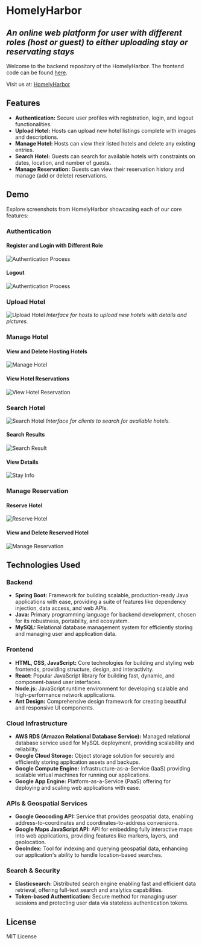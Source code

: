 # HomelyHarbor
## _An online web platform for user with different roles (host or guest) to either uploading stay or reservating stays_

Welcome to the backend repository of the HomelyHarbor. The frontend code can be found [here](https://github.com/lan234234/HomelyHarbor-Web-Application-Frontend).

Visit us at: [HomelyHarbor](https://dev1390.d1bx1z9zgvsmt.amplifyapp.com/)

## Features
- **Authentication:** Secure user profiles with registration, login, and logout functionalities.
- **Upload Hotel:** Hosts can upload new hotel listings complete with images and descriptions.
- **Manage Hotel:** Hosts can view their listed hotels and delete any existing entries.
- **Search Hotel:** Guests can search for available hotels with constraints on dates, location, and number of guests.
- **Manage Reservation:** Guests can view their reservation history and manage (add or delete) reservations.

## Demo
Explore screenshots from HomelyHarbor showcasing each of our core features:

### Authentication
#### Register and Login with Different Role
![Authentication Process](.github/images/1_login.png)
#### Logout
![Authentication Process](.github/images/1_logout.png)

### Upload Hotel
![Upload Hotel](.github/images/4_uploadStay.png)
*Interface for hosts to upload new hotels with details and pictures.*

### Manage Hotel
#### View and Delete Hosting Hotels
![Manage Hotel](.github/images/5_viewStay_3.png)

#### View Hotel Reservations
![View Hotel Reservation](.github/images/5_viewStayReservation.png)


### Search Hotel
![Search Hotel](.github/images/2_searchStay.png)
*Interface for clients to search for available hotels.*

#### Search Results
![Search Result](.github/images/2_searchResult.png)

#### View Details
![Stay Info](.github/images/2_searchResult_2.png)

### Manage Reservation
#### Reserve Hotel
![Reserve Hotel](.github/images/3_reserveStay.png)
#### View and Delete Reserved Hotel
![Manage Reservation](.github/images/3_manageReservation.png)


## Technologies Used

### Backend
- **Spring Boot:** Framework for building scalable, production-ready Java applications with ease, providing a suite of features like dependency injection, data access, and web APIs.
- **Java:** Primary programming language for backend development, chosen for its robustness, portability, and ecosystem.
- **MySQL:** Relational database management system for efficiently storing and managing user and application data.
  
### Frontend
- **HTML, CSS, JavaScript:** Core technologies for building and styling web frontends, providing structure, design, and interactivity.
- **React:** Popular JavaScript library for building fast, dynamic, and component-based user interfaces.
- **Node.js:** JavaScript runtime environment for developing scalable and high-performance network applications.
- **Ant Design:** Comprehensive design framework for creating beautiful and responsive UI components.

### Cloud Infrastructure
- **AWS RDS (Amazon Relational Database Service):** Managed relational database service used for MySQL deployment, providing scalability and reliability.
- **Google Cloud Storage:** Object storage solution for securely and efficiently storing application assets and backups.
- **Google Compute Engine:** Infrastructure-as-a-Service (IaaS) providing scalable virtual machines for running our applications.
- **Google App Engine:** Platform-as-a-Service (PaaS) offering for deploying and scaling web applications with ease.

### APIs & Geospatial Services
- **Google Geocoding API:** Service that provides geospatial data, enabling address-to-coordinates and coordinates-to-address conversions.
- **Google Maps JavaScript API:** API for embedding fully interactive maps into web applications, providing features like markers, layers, and geolocation.
- **GeoIndex:** Tool for indexing and querying geospatial data, enhancing our application's ability to handle location-based searches.

### Search & Security
- **Elasticsearch:** Distributed search engine enabling fast and efficient data retrieval, offering full-text search and analytics capabilities.
- **Token-based Authentication:** Secure method for managing user sessions and protecting user data via stateless authentication tokens.


## License
MIT License
